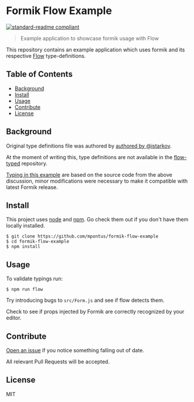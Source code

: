 # Formik Flow Example

[![standard-readme compliant](https://img.shields.io/badge/readme%20style-standard-brightgreen.svg?style=flat-square)](https://github.com/RichardLitt/standard-readme)

> Example application to showcase formik usage with Flow

This repository contains an example application which uses formik and its respective [Flow](https://flow.org/) type-definitions.

## Table of Contents

- [Background](#background)
- [Install](#install)
- [Usage](#usage)
- [Contribute](#contribute)
- [License](#license)

## Background

Original type definitions file was authored by [authored by @istarkov](https://github.com/jaredpalmer/formik/issues/78#issuecomment-330001137).

At the moment of writing this, type definitions are not available in the [flow-typed](https://github.com/flowtype/flow-typed) repository.

[Typing in this example](flow-typed/formik_v0.9.2.js) are based on the source code from the above discussion, minor modifications were necessary to make it compatible with latest Formik release.

## Install

This project uses [node](http://nodejs.org) and [npm](https://npmjs.com). Go check them out if you don't have them locally installed.

```
$ git clone https://github.com/mpontus/formik-flow-example
$ cd formik-flow-example
$ npm install
```

## Usage

To validate typings run:

```
$ npm run flow
```

Try introducing bugs to `src/Form.js` and see if flow detects them.

Check to see if props injected by Formik are correctly recognized by your editor.

## Contribute

[Open an issue](https://github.com/mpontus/formik-flow-example/issues/new) if you notice something falling out of date.

All relevant Pull Requests will be accepted.

## License

MIT
